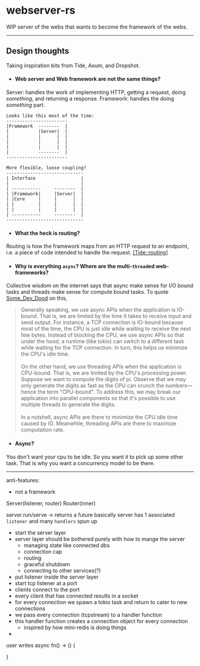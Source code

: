 # webserver-rs

WIP server of the webs that wants to become the framework of the webs.

---

## Design thoughts

Taking inspiration bits from Tide, Axum, and Dropshot.

- #### Web server and Web framework are not the same things?

Server: handles the work of implementing HTTP, getting a request, doing _something_, and returning a response.
Framework: handles the doing _something_ part.


```
Looks like this most of the time:
-----------------------
|Framework  --------  |
|           |Server|  |
|           |      |  |
|           |      |  |
|           |      |  |
|           --------  |
-----------------------

More flexible, loose coupling?
-----------------------------
| Interface                 |
|                           |
| -----------     --------  |
| |Framework|     |Server|  |
| |Core     |     |      |  |
| |         |     |      |  |
| |         |     |      |  |
| -----------     --------  |
-----------------------------

```

- #### What the heck is routing?

Routing is how the framework maps from an HTTP request to an endpoint, i.e. a piece of code intended to handle the request. [[Tide::routing]](https://rustasync.github.io/team/2018/10/16/tide-routing.html)


- #### Why is everything `async`? Where are the multi-`thread`ed web-frameworks?

Collective wisdom on the internet says that async make sense for I/O bound tasks and threads make sense for compute bound tasks. To quote [Some_Dev_Dood](https://www.reddit.com/r/rust/comments/ng3fws/comment/gyop3bh/?utm_source=share&utm_medium=web2x&context=3) on this,

> Generally speaking, we use async APIs when the application is IO-bound. That is, we are limited by the time it takes to receive input and send output. For instance, a TCP connection is IO-bound because most of the time, the CPU is just idle while waiting to receive the next few bytes. Instead of blocking the CPU, we use async APIs so that under the hood, a runtime (like tokio) can switch to a different task while waiting for the TCP connection. In turn, this helps us minimize the CPU's idle time.\
\
On the other hand, we use threading APIs when the application is CPU-bound. That is, we are limited by the CPU's processing power. Suppose we want to compute the digits of pi. Observe that we may only generate the digits as fast as the CPU can crunch the numbers—hence the term "CPU-bound". To address this, we may break our application into parallel components so that it's possible to use multiple threads to generate the digits.\
\
In a nutshell, async APIs are there to minimize the CPU idle time caused by IO. Meanwhile, threading APIs are there to maximize computation rate.

- #### Async?

You don't want your cpu to be idle. So you want it to pick up some other task. That is why you want a concurrency model to be there.

---


anti-features:
- not a framework 


Server(listener, router)
Router(inner)


server.run/serve -> returns a future basically 
server has 1 associated `listener` and many `handlers` spun up

- start the server layer
- server layer should be bothered purely with how to mange the server
    - managing state like connected dbs
    - connection cap
    - routing
    - graceful shutdown
    - connecting to other services(?)
- put listener inside the server layer
- start tcp listener at a port
- clients connect to the port 
- every client that has connected results in a socket
- for every connection we spawn a tokio task and return to cater to new connections
- we pass every connection (tcpstream) to a handler function
- this handler function creates a connection object for every connection
    - inspired by how mini-redis is doing things
- 



user writes 
async fn() -> () {

}